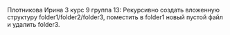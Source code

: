 Плотникова Ирина 3 курс 9 группа 
13: Рекурсивно создать вложенную структуру folder1/folder2/folder3, поместить в folder1 новый пустой файл и удалить folder3.

